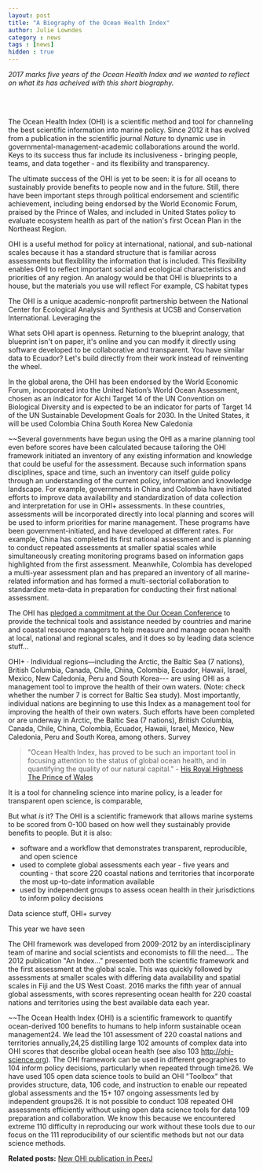 ```yaml
---
layout: post
title: "A Biography of the Ocean Health Index"
author: Julie Lowndes
category : news 
tags : [news]
hidden : true
---
```


*2017 marks five years of the Ocean Health Index and we wanted to reflect on what its has acheived with this short biography.*

<br>
<br>

The Ocean Health Index (OHI) is a scientific method and tool for channeling the best scientific information into marine policy. 
Since 2012 it has evolved from a publication in the scientific journal *Nature* to dynamic use in governmental-management-academic collaborations around the world. 
Keys to its success thus far include its inclusiveness - bringing people, teams, and data together - and its flexibility and transparency. 

The ultimate success of the OHI is yet to be seen: it is for all oceans to sustainably provide benefits to people now and in the future. 
Still, there have been important steps through political endorsement and scientific achievement, including being endorsed by the World Economic Forum, praised by the Prince of Wales, and included in United States policy to evaluate ecosystem health as part of the nation's first Ocean Plan in the Northeast Region. 


OHI is a useful method for policy at international, national, and sub-national scales because it has a standard structure that is familiar across assessments but flexiblility the information that is included. This flexibility enables OHI to reflect important social and ecological characteristics and priorities of any region. An analogy would be that OHI is blueprints to a house, but the materials you use will reflect  For example, CS habitat types

The OHI is a unique academic-nonprofit partnership between the National Center for Ecological Analysis and Synthesis at UCSB and Conservation International. Leveraging the 

What sets OHI apart is openness. Returning to the blueprint analogy, that blueprint isn't on paper, it's online and you can modify it directly using software developed to be collaborative and transparent. You have similar data to Ecuador? Let's build directly from their work instead of reinventing the wheel. 

In the global arena, the OHI has been endorsed by the World Economic Forum, incorporated into the United Nation’s World Ocean Assessment, chosen as an indicator for Aichi Target 14 of the UN Convention on Biological Diversity and is expected to be an indicator for parts of Target 14 of the UN Sustainable Development Goals for 2030.
In the United States, it will be used 
Colombia
China
South Korea
New Caledonia

~~Several governments have begun using the OHI as a marine planning tool even before scores have been calculated because tailoring the OHI framework initiated an inventory of any existing information and knowledge that could be useful for the assessment. Because such information spans disciplines, space and time, such an inventory can itself guide policy through an understanding of the current policy, information and knowledge landscape. For example, governments in China and Colombia have initiated efforts to improve data availability and standardization of data collection and interpretation for use in OHI+ assessments. In these countries, assessments will be incorporated directly into local planning and scores will be used to inform priorities for marine management. These programs have been government-initiated, and have developed at different rates. For example, China has completed its first national assessment and is planning to conduct repeated assessments at smaller spatial scales while simultaneously creating monitoring programs based on information gaps highlighted from the first assessment. Meanwhile, Colombia has developed a multi-year assessment plan and has prepared an inventory of all marine-related information and has formed a multi-sectorial collaboration to standardize meta-data in preparation for conducting their first national assessment.

The OHI has [pledged a commitment at the Our Ocean Conference](http://ourocean2016.org/commitments/#commitments-main) to provide the technical tools and assistance needed by countries and marine and coastal resource managers to help measure and manage ocean health at local, national and regional scales, and it does so by leading data science stuff...

OHI+
·         Individual regions—including the Arctic, the Baltic Sea (7 nations), British Columbia, Canada, Chile, China, Colombia, Ecuador, Hawaii, Israel, Mexico, New Caledonia, Peru and South Korea--- are using OHI as a management tool to  improve the health of their own waters.  (Note: check whether the number 7 is correct for Baltic Sea study).
Most importantly, individual nations are beginning to use this Index as a management tool for improving the health of their own waters. Such efforts have been completed or are underway in Arctic, the Baltic Sea (7 nations), British Columbia, Canada, Chile, China, Colombia, Ecuador, Hawaii, Israel, Mexico, New Caledonia, Peru and South Korea, among others. 
Survey

> "Ocean Health Index, has proved to be such an important tool in focusing attention to the status of global ocean health, and in quantifying the quality of our natural capital." - [His Royal Highness The Prince of Wales](http://www.oceanhealthindex.org/news/Colobian_Leadership_on_Oceans)

It is a tool for channeling science into marine policy, is a leader for transparent open science, is comparable, 

But what *is* it? The OHI is a scientific framework that allows marine systems to be scored from 0-100 based on how well they sustainably provide benefits to people. But it is also: 

- software and a workflow that demonstrates transparent, reproducible, and open science
- used to complete global assessments each year - five years and counting - that score 220 coastal nations and territories that incorporate the most up-to-date information available
- used by independent groups to assess ocean health in their jurisdictions to inform policy decisions

Data science stuff, OHI+ survey


This year we have seen 


The OHI framework was developed from 2009-2012 by an interdisciplinary team of marine and social scientists and economists to fill the need.... The 2012 publication "An Index..." presented both the scientific framework and the first assessment at the global scale. This was quickly followed by assessments at smaller scales with differing data availability and spatial scales in Fiji and the US West Coast. 2016 marks the fifth year of annual global assessments, with scores representing ocean health for 220 coastal nations and territories using the best available data each year.


~~The Ocean Health Index (OHI) is a scientific framework to quantify ocean-derived
100 benefits to humans to help inform sustainable ocean management24. We lead the
101 assessment of 220 coastal nations and territories annually,24,25 distilling large
102 amounts of complex data into OHI scores that describe global ocean health (see also
103 http://ohi-science.org). The OHI framework can be used in different geographies to
104 inform policy decisions, particularly when repeated through time26. We have used
105 open data science tools to build an OHI "Toolbox" that provides structure, data,
106 code, and instruction to enable our repeated global assessments and the 15+
107 ongoing assessments led by independent groups26. It is not possible to conduct
108 repeated OHI assessments efficiently without using open data science tools for data
109 preparation and collaboration. We know this because we encountered extreme
110 difficulty in reproducing our work without these tools due to our focus on the
111 reproducibility of our scientific methods but not our data science methods.


**Related posts:** [New OHI publication in PeerJ](http://ohi-science.org/news/new-ohi-publication-in-peerj)
